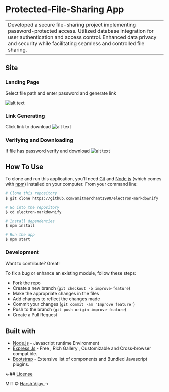 



# Protected-File-Sharing App
<table>
<tr>
<td>
  Developed a secure file-sharing project implementing password-protected access. Utilized database integration for user authentication and access control. Enhanced data privacy and security while facilitating seamless and controlled file sharing.
</td>
</tr>
</table>



## Site

### Landing Page
Select file path and enter password and generate link

![alt text](https://github.com/[virupakshi01]/[Protected-File-Sharing]/blob/[main]/1.jpg?raw=true)


### Link Generating
Click link to download 
![alt text](https://github.com/[virupakshi01]/[Protected-File-Sharing]/blob/[main]/2.jpg?raw=true)

### Verifying and Downloading
If file has password verify and download
![alt text](https://github.com/[virupakshi01]/[Protected-File-Sharing]/blob/[main]/3.jpg?raw=true)


## How To Use

To clone and run this application, you'll need [Git](https://git-scm.com) and [Node.js](https://nodejs.org/en/download/) (which comes with [npm](http://npmjs.com)) installed on your computer. From your command line:

```bash
# Clone this repository
$ git clone https://github.com/amitmerchant1990/electron-markdownify

# Go into the repository
$ cd electron-markdownify

# Install dependencies
$ npm install

# Run the app
$ npm start
```


### Development
Want to contribute? Great!

To fix a bug or enhance an existing module, follow these steps:

- Fork the repo
- Create a new branch (`git checkout -b improve-feature`)
- Make the appropriate changes in the files
- Add changes to reflect the changes made
- Commit your changes (`git commit -am 'Improve feature'`)
- Push to the branch (`git push origin improve-feature`)
- Create a Pull Request 



## Built with 

- [Node.js](http://www.nodejs.com) - Javascript runtime Environment
- [Express Js](https://Expressjs.com) - Free , Rich Gallery , Customizable and Cross-browser compatible.
- [Bootstrap](http://getbootstrap.com/) - Extensive list of components and  Bundled Javascript plugins.



<-## [License](https://github.com/iharsh234/WebApp/blob/master/LICENSE.md)

MIT © [Harsh Vijay ](https://github.com/virupakshi01)->


